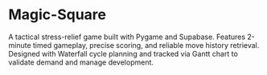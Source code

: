 # Magic-Square
A tactical stress-relief game built with Pygame and Supabase. Features 2-minute timed gameplay, precise scoring, and reliable move history retrieval. Designed with Waterfall cycle planning and tracked via Gantt chart to validate demand and manage development.

